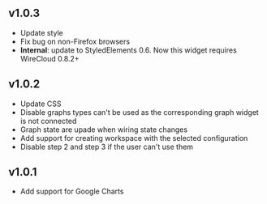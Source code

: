 ## v1.0.3

- Update style
- Fix bug on non-Firefox browsers
- **Internal**: update to StyledElements 0.6. Now this widget requires WireCloud 0.8.2+

## v1.0.2

- Update CSS
- Disable graphs types can't be used as the corresponding graph widget is not connected
- Graph state are upade when wiring state changes
- Add support for creating workspace with the selected configuration
- Disable step 2 and step 3 if the user can't use them

## v1.0.1

- Add support for Google Charts
